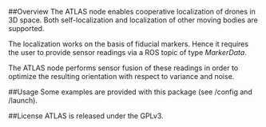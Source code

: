 ##Overview
The ATLAS node enables cooperative localization of drones in 3D space. Both self-localization and localization of other moving bodies are supported.

The localization works on the basis of fiducial markers. Hence it requires the user to provide sensor readings via a ROS topic of type *MarkerData*.

The ATLAS node performs sensor fusion of these readings in order to optimize the resulting orientation with respect to variance and noise.

##Usage
Some examples are provided with this package (see /config and /launch).

##License
ATLAS is released under the GPLv3.
